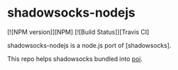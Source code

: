 shadowsocks-nodejs
==================

[![NPM version]][NPM] [![Build Status]][Travis CI]

shadowsocks-nodejs is a node.js port of [shadowsocks].

This repo helps shadowsocks bundled into [poi](https://github.com/yudachi/poi).
